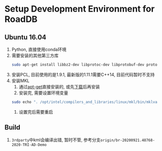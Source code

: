 # Setup Development Environment for RoadDB

## Ubuntu 16.04
1. Python, 直接使用conda环境
2. 需要安装的其他第三方库
    ```sh
    sudo apt-get install libbz2-dev libprotoc-dev libprotobuf-dev protobuf-compiler autoconf libvtk6-qt-dev ocl-icd-opencl-dev libproj-dev
    ```
3. 安装PCL, 目前使用的是1.9.1, 最新版的1.11.1需要C++14, 目前代码暂时不支持
4. 安装MKL
    1. 通过[apt-get](https://software.intel.com/content/www/us/en/develop/articles/installing-intel-free-libs-and-python-apt-repo.html)直接安装的, 或先[下载](https://software.intel.com/content/www/us/en/develop/tools/math-kernel-library.html)后再安装
    1. 安装完, 需要设置环境变量
      ```sh
      sudo echo ". /opt/intel/compilers_and_libraries/linux/mkl/bin/mklvars.sh intel64" >> /etc/profile.d/intelMKL.sh
      ```
    1. 设置完后需要重启

## Build
1. `3rdparty`中kml会编译出错, 暂时不管, 参考分支`origin/br-20200921.48768-2020-TRI-AD-Demo`

